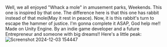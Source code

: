 Well, we all enjoyed "Whack a mole" in amusement parks, Weekends. This one is inspired by that one. 
The difference here is that this one has rabbit instead of that mole(May it rest in peace). 
Now, it is this rabbit's turn to escape the hammer of justice. I'm gonna complete it ASAP, God help me!!
Made on Unity Engine.
By an indie game developer and a future Entrepreneur and someone with big dreams!!
Here's a little peak:
![Screenshot 2024-12-03 154447](https://github.com/user-attachments/assets/ca438123-d96a-41e9-a321-fec07ce43f2b)
